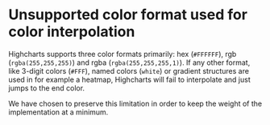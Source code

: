 # Unsupported color format used for color interpolation

Highcharts supports three color formats primarily: hex (`#FFFFFF`), rgb
(`rgba(255,255,255)`) and rgba (`rgba(255,255,255,1)`). If any other format,
like 3-digit colors (`#FFF`), named colors (`white`) or gradient structures are
used in for example a heatmap, Highcharts will fail to interpolate and just
jumps to the end color.

We have chosen to preserve this limitation in order to keep the weight of the
implementation at a minimum.
